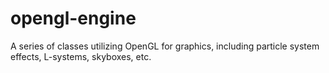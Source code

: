 opengl-engine
=============

A series of classes utilizing OpenGL for graphics, including particle system effects, L-systems, skyboxes, etc.
